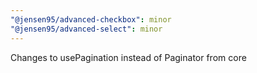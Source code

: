 ```yaml
---
"@jensen95/advanced-checkbox": minor
"@jensen95/advanced-select": minor
---
```


Changes to usePagination instead of Paginator from core
